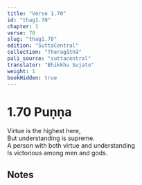 ```yaml
---
title: "Verse 1.70"
id: "thag1.70"
chapter: 1
verse: 70
slug: "thag1.70"
edition: "SuttaCentral"
collection: "Theragāthā"
pali_source: "suttacentral"
translator: "Bhikkhu Sujato"
weight: 1
bookHidden: true
---
```


# 1.70 Puṇṇa

Virtue is the highest here,  
But understanding is supreme.  
A person with both virtue and understanding  
Is victorious among men and gods.  

## Notes